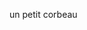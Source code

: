 un petit corbeau

<!---
petitcorbo/petitcorbo is a ✨ special ✨ repository because its `README.md` (this file) appears on your GitHub profile.
You can click the Preview link to take a look at your changes.
--->
